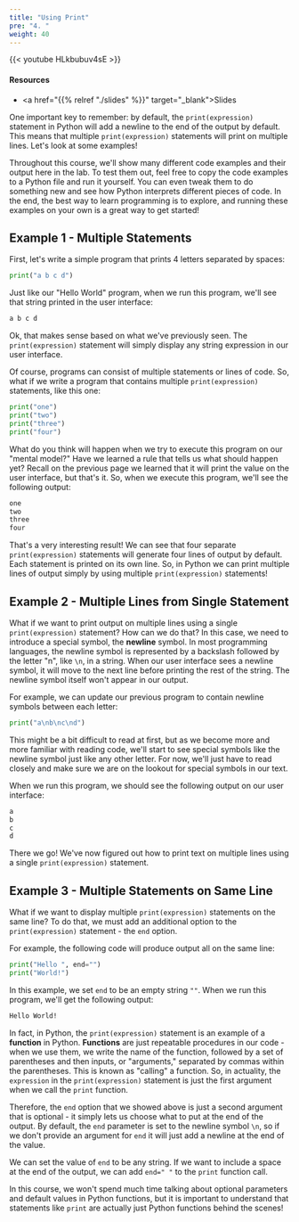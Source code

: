 ```yaml
---
title: "Using Print"
pre: "4. "
weight: 40
---
```


{{< youtube HLkbubuv4sE  >}}

<!-- Old: BhpTb-i4ELg -->

#### Resources

* <a href="{{% relref "./slides" %}}" target="_blank">Slides</a>

One important key to remember: by default, the `print(expression)` statement in Python will add a newline to the end of the output by default. This means that multiple `print(expression)` statements will print on multiple lines. Let's look at some examples!

Throughout this course, we'll show many different code examples and their output here in the lab. To test them out, feel free to copy the code examples to a Python file and run it yourself. You can even tweak them to do something new and see how Python interprets different pieces of code. In the end, the best way to learn programming is to explore, and running these examples on your own is a great way to get started!

## Example 1 - Multiple Statements

First, let's write a simple program that prints 4 letters separated by spaces:

```python
print("a b c d")
```

Just like our "Hello World" program, when we run this program, we'll see that string printed in the user interface:

```tex
a b c d
```

Ok, that makes sense based on what we've previously seen. The `print(expression)` statement will simply display any string expression in our user interface.

Of course, programs can consist of multiple statements or lines of code. So, what if we write a program that contains multiple `print(expression)` statements, like this one:

```python
print("one")
print("two")
print("three")
print("four")
```

What do you think will happen when we try to execute this program on our "mental model?" Have we learned a rule that tells us what should happen yet? Recall on the previous page we learned that it will print the value on the user interface, but that's it. So, when we execute this program, we'll see the following output:

```tex
one
two
three
four
```

That's a very interesting result! We can see that four separate `print(expression)` statements will generate four lines of output by default. Each statement is printed on its own line. So, in Python we can print multiple lines of output simply by using multiple `print(expression)` statements!

## Example 2 - Multiple Lines from Single Statement

What if we want to print output on multiple lines using a single `print(expression)` statement? How can we do that? In this case, we need to introduce a special symbol, the **newline** symbol. In most programming languages, the newline symbol is represented by a backslash followed by the letter "n", like `\n`, in a string. When our user interface sees a newline symbol, it will move to the next line before printing the rest of the string. The newline symbol itself won't appear in our output.

For example, we can update our previous program to contain newline symbols between each letter:

```python
print("a\nb\nc\nd")
```

This might be a bit difficult to read at first, but as we become more and more familiar with reading code, we'll start to see special symbols like the newline symbol just like any other letter. For now, we'll just have to read closely and make sure we are on the lookout for special symbols in our text.

When we run this program, we should see the following output on our user interface:

```tex
a
b
c
d
```

There we go! We've now figured out how to print text on multiple lines using a single `print(expression)` statement.

## Example 3 - Multiple Statements on Same Line

What if we want to display multiple `print(expression)` statements on the same line? To do that, we must add an additional option to the `print(expression)` statement - the `end` option. 

For example, the following code will produce output all on the same line:

```python
print("Hello ", end="")
print("World!")
```

In this example, we set `end` to be an empty string `""`. When we run this program, we'll get the following output:

```tex
Hello World!
```

In fact, in Python, the `print(expression)` statement is an example of a **function** in Python. **Functions** are just repeatable procedures in our code - when we use them, we write the name of the function, followed by a set of parentheses and then inputs, or "arguments," separated by commas within the parentheses. This is known as "calling" a function. So, in actuality, the `expression` in the `print(expression)` statement is just the first argument when we call the `print` function. 

Therefore, the `end` option that we showed above is just a second argument that is optional - it simply lets us choose what to put at the end of the output. By default, the `end` parameter is set to the newline symbol `\n`, so if we don't provide an argument for `end` it will just add a newline at the end of the value.

We can set the value of `end` to be any string. If we want to include a space at the end of the output, we can add `end=" "` to the `print` function call. 

In this course, we won't spend much time talking about optional parameters and default values in Python functions, but it is important to understand that statements like `print` are actually just Python functions behind the scenes!